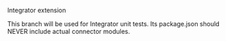 Integrator extension

This branch will be used for Integrator unit tests. Its package.json should NEVER include actual connector modules.

